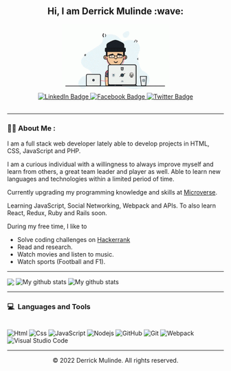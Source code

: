 <h2 align="center">
  Hi, I am Derrick Mulinde :wave:
</h2>
<div id="header" align="center">
  <img src="https://github.com/inspecta/inspecta/blob/dev-profile/private.gif" width="250" />
</div>

<div id="badges" align="center">
  <a href="https://www.linkedin.com/in/derrick-mulinde/">
    <img src="https://img.shields.io/badge/LinkedIn-blue?style=for-the-badge&logo=linkedin&logoColor=white" alt="LinkedIn Badge"/>
  </a>
  <a href="https://www.facebook.com/mdeks/">
    <img src="https://img.shields.io/badge/Facebook-blue?style=for-the-badge&logo=facebook&logoColor=white" alt="Facebook Badge"/>
  </a>
  <a href="https://www.twitter.com/djmulinde">
    <img src="https://img.shields.io/badge/Twitter-blue?style=for-the-badge&logo=twitter&logoColor=white" alt="Twitter Badge"/>
  </a>
</div>

<div id="views" align="center">
  <img src="https://komarev.com/ghpvc/?username=inspecta&style=flat-square&color=blue" alt=""/>
</div>

---

### :woman_technologist: About Me :

I am a full stack web developer lately able to develop projects in HTML, CSS, JavaScript and PHP.

I am a curious individual with a willingness to always improve myself and learn from others, a great team leader and player as well. Able to learn new languages and technologies within a limited period of time.

Currently upgrading my programming knowledge and skills at [Microverse](https://www.microverse.org).

Learning JavaScript, Social Networking, Webpack and APIs. To also learn React, Redux, Ruby and Rails soon.

During my free time, I like to 
- Solve coding challenges on [Hackerrank](https://www.hackerrank.com)
- Read and research.
- Watch movies and listen to music. 
- Watch sports (Football and F1).

---

<img align="center" src="https://github-readme-stats.vercel.app/api/top-langs/?username=inspecta&layout=compact&theme=cobalt&hide_border=true" />

<img align="center" src="https://github-readme-streak-stats.herokuapp.com?user=inspecta&theme=vue-dark&hide_border=true&date_format=M%20j%5B%2C%20Y%5D" alt="My github stats" />

<img align="center" src="https://github-readme-stats.vercel.app/api?username=inspecta&show_icons=true&include_all_commits=true&theme=cobalt&hide_border=true" alt="My github stats" /> 

---

<h3><b>💻&nbsp; Languages and Tools</b><br/><br/></h3>
 
  ![Html](https://icongr.am/devicon/html5-original-wordmark.svg?size=50&color=currentColor)
  ![Css](https://icongr.am/devicon/css3-original-wordmark.svg?size=50&color=currentColor)
  ![JavaScript](https://icongr.am/devicon/javascript-original.svg?size=50&color=currentColor)
  ![Nodejs](https://icongr.am/devicon/nodejs-original-wordmark.svg?size=70&color=currentColor)
  ![GitHub](https://icongr.am/devicon/github-original.svg?size=50&color=e86d6d)
  ![Git](https://icongr.am/devicon/git-original.svg?size=50&color=currentColor)
  ![Webpack](https://icongr.am/devicon/webpack-plain-wordmark.svg?size=50&color=e98b8b)
  ![Visual Studio Code](https://icongr.am/devicon/visualstudio-plain.svg?size=50&color=e98b8b)

---

<p align="center"> © 2022 Derrick Mulinde. All rights reserved.</p>
